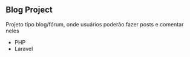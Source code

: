 ## Blog Project

Projeto tipo blog/fórum, onde usuários poderão fazer posts e comentar neles

- PHP
- Laravel